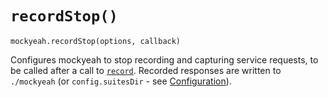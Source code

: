 # `recordStop()`

`mockyeah.recordStop(options, callback)`

Configures mockyeah to stop recording and capturing service requests,
to be called after a call to [`record`](record).
Recorded responses are written to `./mockyeah`
(or `config.suitesDir` - see [Configuration](../../Configuration)).
